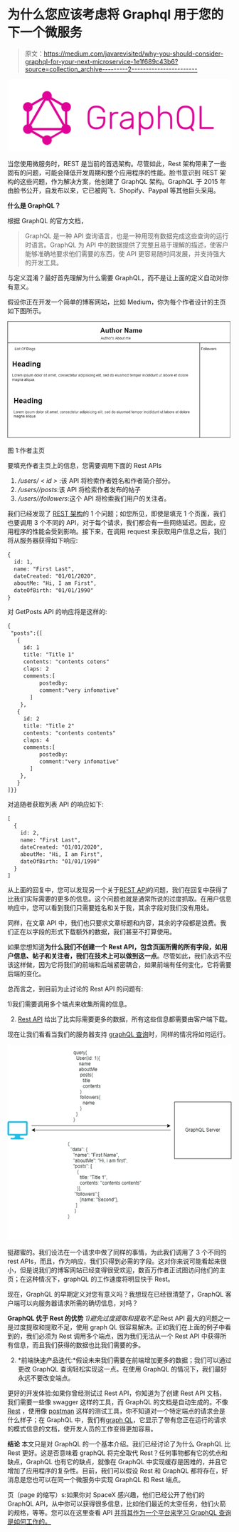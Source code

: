# 为什么您应该考虑将 Graphql 用于您的下一个微服务

> 原文：<https://medium.com/javarevisited/why-you-should-consider-graphql-for-your-next-microservice-1e1f689c43b6?source=collection_archive---------2----------------------->

![](img/91bdd542cd0bf0c91b039998bfec9ee2.png)

当您使用微服务时，REST 是当前的首选架构。尽管如此，Rest 架构带来了一些固有的问题，可能会降低开发周期和整个应用程序的性能。脸书意识到 REST 架构的这些问题，作为解决方案，他创建了 GraphQL 架构。GraphQL 于 2015 年由脸书公开，自发布以来，它已被网飞、Shopify、Paypal 等其他巨头采用。

**什么是 GraphQL？**

根据 GraphQL 的官方文档，

> GraphQL 是一种 API 查询语言，也是一种用现有数据完成这些查询的运行时语言。GraphQL 为 API 中的数据提供了完整且易于理解的描述，使客户能够准确地要求他们需要的东西，使 API 更容易随时间发展，并支持强大的开发工具。

与定义混淆？最好首先理解为什么需要 GraphQL，而不是让上面的定义自动对你有意义。

假设你正在开发一个简单的博客网站，比如 Medium，你为每个作者设计的主页如下图所示。

[![](img/14747179f335711aa54435574a4b975f.png)](https://javarevisited.blogspot.com/2019/05/top-5-courses-to-learn-graphql-in-2019.html#axzz6AGTrQ8NN)

图 1:作者主页

要填充作者主页上的信息，您需要调用下面的 Rest APIs

1.  */users/ < id >* :该 API 将检索作者姓名和作者简介部分。
2.  */users/<id>/posts*:该 API 将检索作者发布的帖子
3.  */users/<id>/followers*:这个 API 将检索我们用户的关注者。

我们已经发现了 [REST 架构](http://javarevisited.blogspot.sg/2015/08/difference-between-soap-and-restfull-webservice-java.html#axzz4qvs40Rha)的 1 个问题；如您所见，即使是填充 1 个页面，我们也要调用 3 个不同的 API，对于每个请求，我们都会有一些网络延迟。因此，应用程序的性能会受到影响。接下来，在调用 request 来获取用户信息之后，我们将从服务器获得如下响应:

```
{
  id: 1,
  name: "First Last",
  dateCreated: "01/01/2020",
  aboutMe: "Hi, I am First",
  dateOfBirth: "01/01/1990"
}
```

对 GetPosts API 的响应将是这样的:

```
{
 "posts":{[
   {
     id: 1
     title: "Title 1"
     contents: "contents cotens"
     claps: 2
     comments:[
          postedby:
          comment:"very infomative"
       ]
    },
   {
     id: 2
     title: "Title 2"
     contents: "contents contents"
     claps: 4
     comments:[
          postedby:
          comment:"very infomative"
       ]
    }, 
   }
]}}
```

对追随者获取列表 API 的响应如下:

```
[
  {
    id: 2,
    name: "First Last",
    dateCreated: "01/01/2020",
    aboutMe: "Hi, I am First",
    dateOfBirth: "01/01/1990"
  }
]
```

从上面的回复中，您可以发现另一个关于[REST API](/javarevisited/why-spring-is-the-best-framework-for-developing-rest-apis-in-java-784590e484a4)的问题，我们在回复中获得了比我们实际需要的更多的信息。这个问题也就是通常所说的过度抓取。在用户信息响应中，您可以看到我们只需要姓名和关于我，其余字段对我们没有用处。

同样，在文章 API 中，我们也只要求文章标题和内容，其余的字段都是浪费。我们正在以字段的形式下载额外的数据，我们甚至不打算使用。

如果您想知道**为什么我们不创建一个 Rest API，包含页面所需的所有字段，如用户信息、帖子和关注者，我们在技术上可以做到这一点**。尽管如此，我们永远不应该这样做，因为它将我们的前端和后端紧密耦合，如果前端有任何变化，它将需要后端的变化。

总而言之，到目前为止讨论的 Rest API 的问题有:

1)我们需要调用多个端点来收集所需的信息。

2) [Rest API](/javarevisited/top-5-books-to-learn-web-services-in-java-soap-rest-22d92adbefc1) 给出了比实际需要更多的数据，所有这些信息都需要由客户端下载。

现在让我们看看当我们的服务器支持 [graphQL 查询](/javarevisited/top-5-graphql-tutorials-and-courses-for-beginners-fb5543506fc2?source=---------75------------------)时，同样的情况将如何运行。

[![](img/1427ad5833b0156b4386a565e9273b26.png)](https://dev.to/javinpaul/5-best-courses-to-learn-graphql-in-2020-2fo5)

挺甜蜜的。我们设法在一个请求中做了同样的事情，为此我们调用了 3 个不同的 rest APIs，而且，作为响应，我们只得到必需的字段。这对你来说可能看起来很小，但是说我们的博客网站已经变得很受欢迎，数百万作者正试图访问他们的主页；在这种情况下，graphQL 的工作速度将明显快于 Rest。

现在，GraphQL 的早期定义对您有意义吗？我想现在已经很清楚了，GraphQL 客户端可以向服务器请求所需的确切信息，对吗？

**GraphQL 优于 Rest 的优势**
*1)避免过度提取和提取不足*:Rest API 最大的问题之一是过度提取和提取不足，使用 graph QL 很容易解决。正如我们在上面的例子中看到的，我们必须为 Rest 调用多个端点，因为我们无法从一个 Rest API 中获得所有信息，而且我们获得的数据也比我们需要的多。

2) *前端快速产品迭代:*假设未来我们需要在前端增加更多的数据；我们可以通过更改 GraphQL 查询轻松实现这一点。在使用 GraphQL 的情况下，我们最好永远不要改变端点。

更好的开发体验:如果你曾经测试过 Rest API，你知道为了创建 Rest API 文档，我们需要一些像 swagger 这样的工具，而 GraphQL 的文档是自动生成的。不像 [Rest](/javarevisited/21-spring-mvc-rest-interview-questions-answers-for-beginners-and-experienced-developers-21ad3d4c9b82) ，使用像 [postman](/javarevisited/7-best-courses-to-learn-postman-tool-for-web-service-and-api-testing-f225c138fa5a?source=---------13------------------) 这样的测试工具，你不知道对一个特定端点的请求会是什么样子；在 GraphQL 中，我们有[graph QL](https://github.com/graphql/graphiql)，它显示了带有您正在运行的请求的模式信息的文档，使开发人员的工作变得更加容易。

**结论** 本文只是对 GraphQL 的一个基本介绍。我们已经讨论了为什么 GraphQL 比 Rest 更好。这是否意味着 graphQL 将完全取代 Rest？任何事物都有它的优点和缺点，GraphQL 也有它的缺点，就像在 GraphQL 中实现缓存是困难的，并且它增加了应用程序的复杂性。目前，我们可以假设 Rest 和 GraphQL 都将存在，好消息是您也可以在同一个微服务中实现 GraphQL 和 Rest 端点。

页（page 的缩写）s:如果你对 SpaceX 感兴趣，他们已经公开了他们的 GraphQL API，从中你可以获得很多信息，比如他们最近的太空任务，他们火箭的规格，等等。您可以在这里查看 API [并将其作为一个平台来学习 GraphQL 查询是如何工作的。](https://api.spacex.land/graphql/)